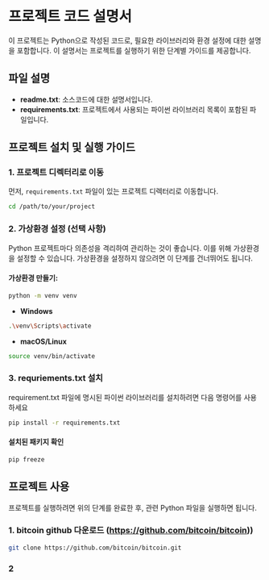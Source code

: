 # 프로젝트 코드 설명서

이 프로젝트는 Python으로 작성된 코드로, 필요한 라이브러리와 환경 설정에 대한 설명을 포함합니다. 이 설명서는 프로젝트를 실행하기 위한 단계별 가이드를 제공합니다.

## 파일 설명

- **readme.txt**: 소스코드에 대한 설명서입니다.
- **requirements.txt**: 프로젝트에서 사용되는 파이썬 라이브러리 목록이 포함된 파일입니다.

## 프로젝트 설치 및 실행 가이드

### 1. 프로젝트 디렉터리로 이동
먼저, `requirements.txt` 파일이 있는 프로젝트 디렉터리로 이동합니다.

```bash
cd /path/to/your/project
```
### 2. 가상환경 설정 (선택 사항)

Python 프로젝트마다 의존성을 격리하여 관리하는 것이 좋습니다. 이를 위해 가상환경을 설정할 수 있습니다. 가상환경을 설정하지 않으려면 이 단계를 건너뛰어도 됩니다.

#### 가상환경 만들기:

```bash
python -m venv venv
```

- **Windows**
```bash
.\venv\Scripts\activate
```
- **macOS/Linux**
```bash
source venv/bin/activate
```

### 3. requriements.txt 설치
requirement.txt 파일에 명시된 파이썬 라이브러리를 설치하려면 다음 명령어를 사용하세요
```bash
pip install -r requirements.txt
```

#### 설치된 패키지 확인
```bash
pip freeze
```

## 프로젝트 사용
프로젝트를 실행하려면 위의 단계를 완료한 후, 관련 Python 파일을 실행하면 됩니다.

### 1. bitcoin github 다운로드 (https://github.com/bitcoin/bitcoin))
``` bash
git clone https://github.com/bitcoin/bitcoin.git
```

### 2